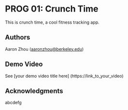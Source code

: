 # PROG 01: Crunch Time

This is crunch time, a cool fitness tracking app.

## Authors

Aaron Zhou ([aaronzhou@berkeley.edu](mailto:aaronzhou@berkeley.edu))

## Demo Video

See [your demo video title here] (https://link_to_your_video)

## Acknowledgments

abcdefg
